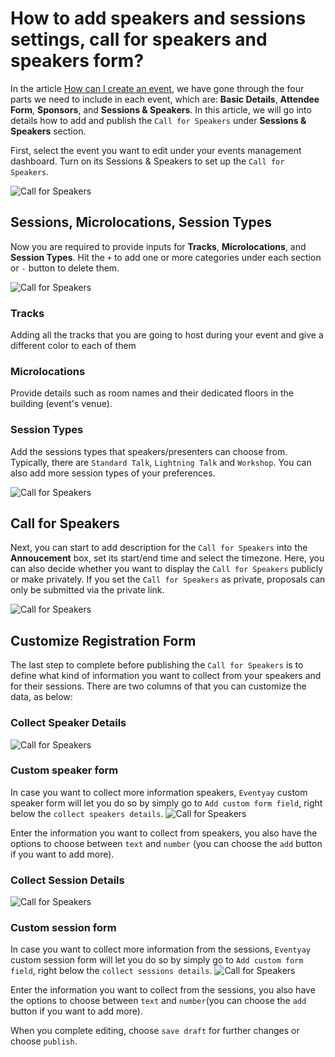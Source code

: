 # How to add speakers and sessions settings, call for speakers and speakers form?

In the article [How can I create an event](/event-setup/How-can-I-create-an-event?.md), we have gone through the four parts we need to include in each event, which are: **Basic Details**, **Attendee Form**, **Sponsors**, and **Sessions & Speakers**. In this article, we will go into details how to add and publish the `Call for Speakers` under **Sessions & Speakers** section.

First, select the event you want to edit under your events management dashboard. Turn on its Sessions & Speakers to set up the `Call for Speakers`.  

![Call for Speakers](/images/How-to-add-speakers-and-sessions-settings-call-for-speakers-and-speakers-form1.png)

## Sessions, Microlocations, Session Types
Now you are required to provide inputs for **Tracks**, **Microlocations**, and **Session Types**. Hit the `+` to add one or more categories under each section or `-` button to delete them. 

![Call for Speakers](/images/How-to-add-speakers-and-sessions-settings-call-for-speakers-and-speakers-form2.png)

### Tracks 
Adding all the tracks that you are going to host during your event and give a different color to each of them

### Microlocations
Provide details such as room names and their dedicated floors in the building (event's venue).

### Session Types
Add the sessions types that speakers/presenters can choose from. Typically, there are `Standard Talk`, `Lightning Talk` and `Workshop`. You can also add more session types of your preferences. 

![Call for Speakers](/images/How-to-add-speakers-and-sessions-settings-call-for-speakers-and-speakers-form3.png)


## Call for Speakers 
Next, you can start to add  description for the `Call for Speakers` into the **Annoucement** box, set its start/end time and select the
timezone. Here, you can also decide whether you want to display the `Call for Speakers` publicly or make privately. If you set the `Call
for Speakers` as private, proposals can only be submitted via the private link. 

![Call for Speakers](/images/How-to-add-speakers-and-sessions-settings-call-for-speakers-and-speakers-form4.png)

## Customize Registration Form
The last step to complete before publishing the `Call for Speakers` is to define what kind of information you want to collect from your speakers and for their sessions. There are two columns of that you can customize the data, as below: 

### Collect Speaker Details
![Call for Speakers](/images/How-to-add-speakers-and-sessions-settings-call-for-speakers-and-speakers-form5.png)

### Custom speaker form
In case you want to collect more information speakers, `Eventyay` custom speaker form will let you do so by simply go to `Add custom form field`, right below the `collect speakers details`. 
![Call for Speakers](/images/How-to-add-speakers-and-sessions-settings-call-for-speakers-and-speakers-form-custom-session-form.png)

Enter the information you want to collect from speakers, you also have the options to choose between `text` and `number` (you can choose the `add` button if you want to add more).

### Collect Session Details
![Call for Speakers](/images/How-to-add-speakers-and-sessions-settings-call-for-speakers-and-speakers-form6.png)

### Custom session form
In case you want to collect more information from the sessions, `Eventyay` custom session form will let you do so by simply go to `Add custom form field`, right below the `collect sessions details`. 
![Call for Speakers](/images/How-to-add-speakers-and-sessions-settings-call-for-speakers-and-speakers-form-custom-session-form.png)

Enter the information you want to collect from the sessions, you also have the options to choose between `text` and `number`(you can choose the `add` button if you want to add more).

When you complete editing, choose `save draft` for further changes or choose `publish`. 

